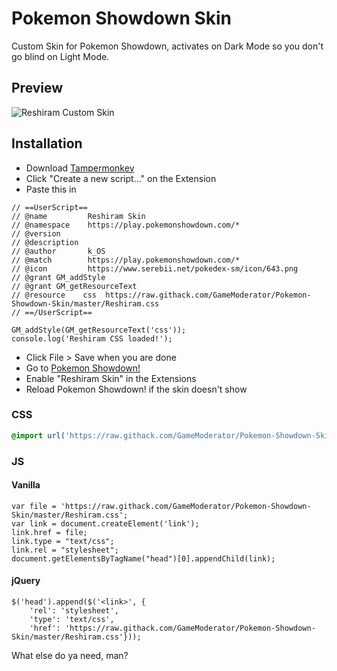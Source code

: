 # Pokemon Showdown Skin
Custom Skin for Pokemon Showdown, activates on Dark Mode so you don't go blind on Light Mode.

## Preview 
![Reshiram Custom Skin](https://i.gyazo.com/efcf3536888fac72ca6dab03ace01c3a.png)

## Installation
* Download [Tampermonkey](https://tampermonkey.net/)
* Click "Create a new script..." on the Extension
* Paste this in
```init
// ==UserScript==
// @name         Reshiram Skin
// @namespace    https://play.pokemonshowdown.com/*
// @version
// @description
// @author       k_OS
// @match        https://play.pokemonshowdown.com/*
// @icon         https://www.serebii.net/pokedex-sm/icon/643.png
// @grant GM_addStyle
// @grant GM_getResourceText
// @resource    css  https://raw.githack.com/GameModerator/Pokemon-Showdown-Skin/master/Reshiram.css
// ==/UserScript==

GM_addStyle(GM_getResourceText('css'));
console.log('Reshiram CSS loaded!');
```
* Click File > Save when you are done
* Go to [Pokemon Showdown!](https://play.pokemonshowdown.com/)
* Enable "Reshiram Skin" in the Extensions
* Reload Pokemon Showdown! if the skin doesn't show

### CSS
```CSS
@import url('https://raw.githack.com/GameModerator/Pokemon-Showdown-Skin/master/Reshiram.css')
```

### JS
#### Vanilla
```JS
var file = 'https://raw.githack.com/GameModerator/Pokemon-Showdown-Skin/master/Reshiram.css';
var link = document.createElement('link');
link.href = file;
link.type = "text/css";
link.rel = "stylesheet";
document.getElementsByTagName("head")[0].appendChild(link);
```

#### jQuery
```JS
$('head').append($('<link>', {
	'rel': 'stylesheet',
	'type': 'text/css',
	'href': 'https://raw.githack.com/GameModerator/Pokemon-Showdown-Skin/master/Reshiram.css'}));
```

What else do ya need, man?

